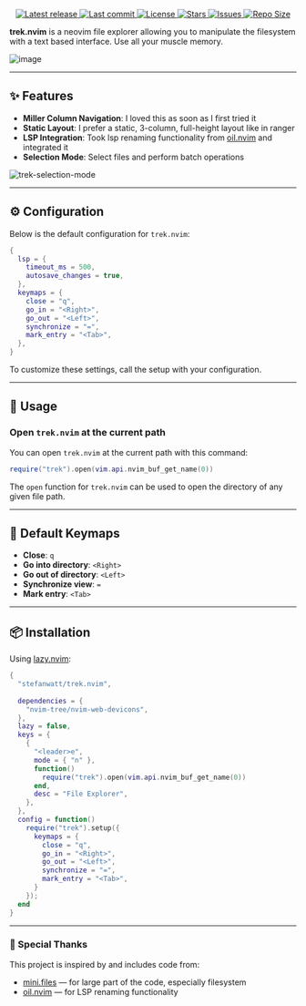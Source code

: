 <div align="center"><p>
    <a href="https://github.com/stefanwatt/trek.nvim/releases/latest">
      <img alt="Latest release" src="https://img.shields.io/github/v/release/stefanwatt/trek.nvim?style=for-the-badge&logo=starship&color=C9CBFF&logoColor=D9E0EE&labelColor=302D41&include_prerelease&sort=semver" />
    </a>
    <a href="https://github.com/stefanwatt/trek.nvim/pulse">
      <img alt="Last commit" src="https://img.shields.io/github/last-commit/stefanwatt/trek.nvim?style=for-the-badge&logo=starship&color=8bd5ca&logoColor=D9E0EE&labelColor=302D41"/>
    </a>
    <a href="https://github.com/stefanwatt/trek.nvim/blob/main/LICENSE">
      <img alt="License" src="https://img.shields.io/github/license/stefanwatt/trek.nvim?style=for-the-badge&logo=starship&color=ee999f&logoColor=D9E0EE&labelColor=302D41" />
    </a>
    <a href="https://github.com/stefanwatt/trek.nvim/stargazers">
      <img alt="Stars" src="https://img.shields.io/github/stars/stefanwatt/trek.nvim?style=for-the-badge&logo=starship&color=c69ff5&logoColor=D9E0EE&labelColor=302D41" />
    </a>
    <a href="https://github.com/stefanwatt/trek.nvim/issues">
      <img alt="Issues" src="https://img.shields.io/github/issues/stefanwatt/trek.nvim?style=for-the-badge&logo=bilibili&color=F5E0DC&logoColor=D9E0EE&labelColor=302D41" />
    </a>
    <a href="https://github.com/stefanwatt/trek.nvim">
      <img alt="Repo Size" src="https://img.shields.io/github/repo-size/stefanwatt/trek.nvim?color=%23DDB6F2&label=SIZE&logo=codesandbox&style=for-the-badge&logoColor=D9E0EE&labelColor=302D41" />
    </a>
   </div>

**trek.nvim** is a neovim file explorer allowing you to manipulate the filesystem with a text based interface. Use all your muscle memory.

![image](https://github.com/user-attachments/assets/b9a4a8ad-21cc-454d-9fee-587e89a98af6)


---

## ✨ Features

- **Miller Column Navigation**: I loved this as soon as I first tried it
- **Static Layout**: I prefer a static, 3-column, full-height layout like in ranger
- **LSP Integration**: Took lsp renaming functionality from [oil.nvim](https://github.com/stevearc/oil.nvim) and integrated it
- **Selection Mode**: Select files and perform batch operations


![trek-selection-mode](https://github.com/user-attachments/assets/33df5b16-fa2f-44e8-bb19-b9e5bbb0d7dd)


---

## ⚙️ Configuration

Below is the default configuration for `trek.nvim`:

```lua
{
  lsp = {
    timeout_ms = 500,
    autosave_changes = true,
  },
  keymaps = {
    close = "q",
    go_in = "<Right>",
    go_out = "<Left>",
    synchronize = "=",
    mark_entry = "<Tab>",
  },
}
```
To customize these settings, call the setup with your configuration.

---

## 🚀 Usage

### Open `trek.nvim` at the current path

You can open `trek.nvim` at the current path with this command:

```lua
require("trek").open(vim.api.nvim_buf_get_name(0))
```

The `open` function for `trek.nvim` can be used to open the directory of any given file path.

---

## 🔑 Default Keymaps
- **Close**: `q`
- **Go into directory**: `<Right>`
- **Go out of directory**: `<Left>`
- **Synchronize view**: `=`
- **Mark entry**: `<Tab>`

---

## 📦 Installation

Using [lazy.nvim](https://github.com/folke/lazy.nvim):

```lua
{
  "stefanwatt/trek.nvim",
  
  dependencies = {
    "nvim-tree/nvim-web-devicons",
  },
  lazy = false,
  keys = {
    {
      "<leader>e",
      mode = { "n" },
      function()
        require("trek").open(vim.api.nvim_buf_get_name(0))
      end,
      desc = "File Explorer",
    },
  },
  config = function()
    require("trek").setup({
      keymaps = {
        close = "q",
        go_in = "<Right>",
        go_out = "<Left>",
        synchronize = "=",
        mark_entry = "<Tab>",
      }
    });
  end
}
```

---


### 🙏 Special Thanks

This project is inspired by and includes code from:
- [mini.files](https://github.com/echasnovski/mini.nvim/tree/main/readmes/mini-files.md) — for large part of the code, especially filesystem
- [oil.nvim](https://github.com/stevearc/oil.nvim) — for LSP renaming functionality
